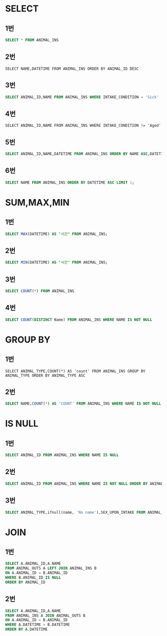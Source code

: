 # SELECT

## 1번

```sql
SELECT * FROM ANIMAL_INS 
```

## 2번

```ㄴ비
SELECT NAME,DATETIME FROM ANIMAL_INS ORDER BY ANIMAL_ID DESC
```

## 3번

```sql
SELECT ANIMAL_ID,NAME FROM ANIMAL_INS WHERE INTAKE_CONDITION = 'Sick'
```

## 4번

```sqkl
SELECT ANIMAL_ID,NAME FROM ANIMAL_INS WHERE INTAKE_CONDITION != 'Aged'
```

## 5번

```sql
SELECT ANIMAL_ID,NAME,DATETIME FROM ANIMAL_INS ORDER BY NAME ASC,DATETIME DESC;
```

## 6번 

```sql
SELECT NAME FROM ANIMAL_INS ORDER BY DATETIME ASC LIMIT 1;
```

# SUM,MAX,MIN

## 1번

```sql
SELECT MAX(DATETIME) AS "시간" FROM ANIMAL_INS;
```

## 2번

```sql
SELECT MIN(DATETIME) AS "시간" FROM ANIMAL_INS;
```

## 3번

```sql
SELECT COUNT(*) FROM ANIMAL_INS
```

## 4번

```sql
SELECT COUNT(DISTINCT Name) FROM ANIMAL_INS WHERE NAME IS NOT NULL
```

# GROUP BY



## 1번

```ㄴ비
SELECT ANIMAL_TYPE,COUNT(*) AS 'count' FROM ANIMAL_INS GROUP BY ANIMAL_TYPE ORDER BY ANIMAL_TYPE ASC
```

## 2번

```sql
SELECT NAME,COUNT(*) AS 'COUNT' FROM ANIMAL_INS WHERE NAME IS NOT NULL GROUP BY NAME HAVING count > 1 ORDER BY NAME ASC
```



# IS NULL



## 1번

```sql
SELECT ANIMAL_ID FROM ANIMAL_INS WHERE NAME IS NULL
```

## 2번

```sql
SELECT ANIMAL_ID FROM ANIMAL_INS WHERE NAME IS NOT NULL ORDER BY ANIMAL_ID ASC
```

## 3번

```sql
SELECT ANIMAL_TYPE,ifnull(name, 'No name'),SEX_UPON_INTAKE FROM ANIMAL_INS 
```



# JOIN



## 1번

```sql
SELECT A.ANIMAL_ID,A.NAME 
FROM ANIMAL_OUTS A LEFT JOIN ANIMAL_INS B
ON A.ANIMAL_ID = B.ANIMAL_ID
WHERE B.ANIMAL_ID IS NULL
ORDER BY ANIMAL_ID
```

## 2번

```sql
SELECT A.ANIMAL_ID,A.NAME 
FROM ANIMAL_INS A JOIN ANIMAL_OUTS B
ON A.ANIMAL_ID = B.ANIMAL_ID
WHERE A.DATETIME > B.DATETIME
ORDER BY A.DATETIME
```

